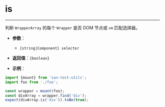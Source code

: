 # is
---

判断 `WrapperArray` 的每个 `Wrapper` 是否 DOM 节点或 `vm` 匹配选择器。

* **参数**：

    - `{string|Component} selector`

* **返回值**：`{boolean}`

* **示例**：

```js
import {mount} from 'san-test-utils';
import foo from './foo';

const wrapper = mount(foo);
const divArray = wrapper.find('div');
expect(divArray.is('div')).toBe(true);
```
